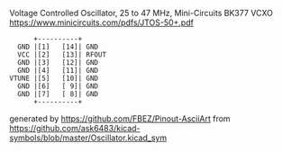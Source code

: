 Voltage Controlled Oscillator, 25 to 47 MHz, Mini-Circuits BK377
VCXO
https://www.minicircuits.com/pdfs/JTOS-50+.pdf


	      +----------+
	  GND |[1]   [14]| GND
	  VCC |[2]   [13]| RFOUT
	  GND |[3]   [12]| GND
	  GND |[4]   [11]| GND
	VTUNE |[5]   [10]| GND
	  GND |[6]   [ 9]| GND
	  GND |[7]   [ 8]| GND
	      +----------+


generated by https://github.com/FBEZ/Pinout-AsciiArt from https://github.com/ask6483/kicad-symbols/blob/master/Oscillator.kicad_sym